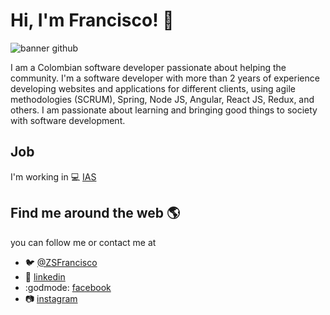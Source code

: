 # Hi, I'm Francisco!  :wave:

![banner github](https://user-images.githubusercontent.com/47479378/89241526-c8f49580-d5c4-11ea-8780-62de11b41c43.jpg)

I am a Colombian software developer passionate about helping the community. 
I'm a software developer with more than 2 years of experience developing websites and applications for different clients, using agile methodologies (SCRUM), Spring,  Node  JS,  Angular, React JS, Redux, and others. I am passionate about learning and bringing good things to society with software development.

## Job
I'm working in :computer: [IAS](https://www.ias.com.co/en_US/)

## Find me around the web :earth_americas:

you can follow me or contact me at

- :bird: [@ZSFrancisco](https://twitter.com/ZSFrancisco)
- :blue_book: [linkedin](https://www.linkedin.com/in/zsfrancisco/)
- :godmode: [facebook](https://www.facebook.com/ZSFrancisco)
- :camera: [instagram](https://www.instagram.com/zsfrancisco/)

